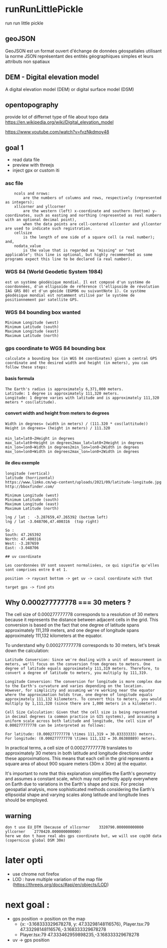 # runRunLittlePickle
run run little pickle

## geoJSON
GeoJSON est un format ouvert d'échange de données géospatiales utilisant la norme JSON représentant des entités géographiques simples et leurs attributs non spatiaux

## DEM - Digital elevation model
A digital elevation model (DEM) or digital surface model (DSM)

## opentopography
provide lot of differnet type of file about topo data
https://en.wikipedia.org/wiki/Digital_elevation_model

https://www.youtube.com/watch?v=fvzNkdmoy48

## goal 1
* read data file
* preview with threejs
* inject gpx or custom iti


### asc file
```
    ncols and nrows:
        are the numbers of columns and rows, respectively (represented as integers);
    xllcorner and yllcorner
        are the western (left) x-coordinate and southern (bottom) y-coordinates, such as easting and northing (represented as real numbers with an optional decimal point),
        when the data points are cell-centered xllcenter and yllcenter are used to indicate such registration.
    cellsize
        is the length of one side of a square cell (a real number); and,
    nodata_value
        is the value that is regarded as "missing" or "not applicable"; this line is optional, but highly recommended as some programs expect this line to be declared (a real number).
```

### WGS 84 (World Geodetic System 1984) 
```
est un système géodésique mondial. Il est composé d'un système de coordonnées, d'un ellipsoïde de référence (l'ellipsoïde de révolution IAG GRS 80) et d'un géoïde (EGM96 ou suivantNote 1). Ce système géodésique mondial est notamment utilisé par le système de positionnement par satellite GPS. 
```


### WGS 84  bounding box wanted
```
Minimum Longitude (west)
Minimum Latitude (south)
Maximum Longitude (east)
Maximum Latitude (north)
```

### gps coordinate to WGS 84 bounding box
```
calculate a bounding box (in WGS 84 coordinates) given a central GPS coordinate and the desired width and height (in meters), you can follow these steps:
```
#### basis formula
```
The Earth's radius is approximately 6,371,000 meters.
Latitude: 1 degree is approximately 111,320 meters.
Longitude: 1 degree varies with latitude and is approximately 111,320 meters * cos(latitude).
```

#### convert width and height from meters to degrees
```
Width in degrees= (width in meters) / (111.320 * cos(lattitude))
Height in degrees= (height in meters) / 111.320
```

####
```
min_lat=lat0​−2Height in degrees​
max_lat=lat0+Height in degrees2max_lat=lat0​+2Height in degrees​
min_lon=lon0−Width in degrees2min_lon=lon0​−2Width in degrees​
max_lon=lon0+Width in degrees2max_lon=lon0​+2Width in degrees​
```


#### ile dieu exemple
```
longitude (vertical)
latitude (horrizontal)
https://www.limko.cm/wp-content/uploads/2021/09/latitude-longitude.jpg
http://bboxfinder.com/

Minimum Longitude (west)
Minimum Latitude (south)
Maximum Longitude (east)
Maximum Latitude (north)

lng / lat :  -3.287659,47.265392 (bottom left)
lng / lat -3.048706,47.400316  (top right)

So : 
South: 47.265392
North: 47.400316
West: -3.287659
East: -3.048706

## uv coordinate

Les coordonnées UV sont souvent normalisées, ce qui signifie qu'elles sont comprises entre 0 et 1.

position -> raycast bottom -> get uv -> cacul coordinate with that

target gps -> find pts
```

## Why 0.000277777778 === 30 meters ?

The cell size of 0.000277777778 corresponds to a resolution of 30 meters because it represents the distance between adjacent cells in the grid. This conversion is based on the fact that one degree of latitude spans approximately 111,319 meters, and one degree of longitude spans approximately 111,132 kilometers at the equator.

To understand why 0.000277777778 corresponds to 30 meters, let's break down the calculation:

    Latitude Conversion: Since we're dealing with a unit of measurement in meters, we'll focus on the conversion from degrees to meters. One degree of latitude equals approximately 111,319 meters. Therefore, to convert a degree of latitude to meters, you multiply by 111,319.

    Longitude Conversion: The conversion for longitude is more complex due to the Earth's curvature and varies depending on the location. However, for simplicity and assuming we're working near the equator where the approximation holds true, one degree of longitude equals approximately 111,132 kilometers. To convert this to meters, you would multiply by 1,111,320 (since there are 1,000 meters in a kilometer).

    Cell Size Calculation: Given that the cell size is being represented in decimal degrees (a common practice in GIS systems), and assuming a uniform scale across both latitude and longitude, the cell size of 0.000277777778 can be interpreted as follows:

    For latitude: (0.000277777778 \times 111,319 = 30.83333333) meters.
    For longitude: (0.000277777778 \times 111,132 = 30.86388889) meters.

In practical terms, a cell size of 0.000277777778 translates to approximately 30 meters in both latitude and longitude directions under these approximations. This means that each cell in the grid represents a square area of about 900 square meters (30m x 30m) at the equator.

It's important to note that this explanation simplifies the Earth's geometry and assumes a constant scale, which may not perfectly apply everywhere on Earth due to variations in the Earth's shape and size. For precise geospatial analysis, more sophisticated methods considering the Earth's ellipsoidal shape and varying scales along latitude and longitude lines should be employed.

## warning
```
don t use EU_DTM (because of xllcorner    3320790.000000000000
yllcorner    2770420.000000000000)
here we don t have real abs gps coordinate but, we will use cop30 data (copernicus global DSM 30m)
```

# later opti
* use chrome not firefox
* LOD : have multiple variation of the map file (https://threejs.org/docs/#api/en/objects/LOD)

# next goal :
* gps position -> position on the map
    * {x: -3.168333329678278, y: 47.33298148116576}, Player.tsx:79 47.33298148116576,-3.168333329678278
    *  Player.tsx:79 47.333462959898235,-3.168333329678278
* uv -> gps position
